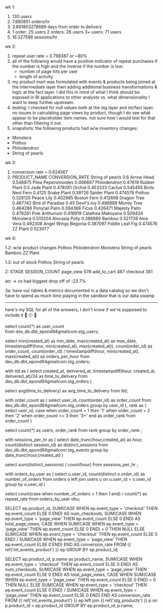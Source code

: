 wk 1:
1) 130 users
2) 7.680851 orders/hr
3) 3.891803278689 days from order to delivery
4) 1 order: 25 users 2 orders: 28 users 3+ users: 71 users
5) 16.327586 sessions/hr


wk 2:
1) repeat user rate = 0.798387 or ~80%
2) all of the following would have a positive indicator of repeat purchases if the number is high and the inverse if the number is low:
    - number of page hits per user
    - length of activity
3) my product mart was formulated with events & products being joined at the intermediate layer then adding additional business transformations & logic at the fact layer.  I did this in mind of what I think should be exposed in BI applications to other analysts vs. what dimensionality I want to keep further upstream.
4) testing: I checked for null values both at the stg layer and int/fact layer.  no issues in calculating page views by product, though I do see what appear to be placeholder item names.  not sure how I would test for that other than filtering it out. 
5) snapshots: 
the following products had w/w inventory changes:
- Monstera
- Pothos
- Philodendron
- String of pearls

wk 3:
1) conversion rate = 0.624567
2) PRODUCT_NAME	CONVERSION_RATE
String of pearls	0.6
Arrow Head	0.546875
Pilea Peperomioides	0.466667
Philodendron	0.47619
Rubber Plant	0.5
Jade Plant	0.478261
Orchid	0.453333
Cactus	0.545455
Birds Nest Fern	0.4125
Snake Plant	0.39726
Spider Plant	0.474576
Pothos	0.328125
Peace Lily	0.402985
Boston Fern	0.412698
Dragon Tree	0.467742
Bird of Paradise	0.45
Devil's Ivy	0.488889
Money Tree	0.464286
Ponytail Palm	0.394366
Ficus	0.426471
Majesty Palm	0.478261
Pink Anthurium	0.418919
Calathea Makoyana	0.509434
Monstera	0.510204
Alocasia Polly	0.388889
Bamboo	0.521739
Aloe Vera	0.492308
Angel Wings Begonia	0.387097
Fiddle Leaf Fig	0.474576
ZZ Plant	0.523077

wk 4:

1.2: w/w product changes
Pothos
Philodendron
Monstera
String of pearls
Bamboo
ZZ Plant


1.3: out of stock
Pothos
String of pearls

2:
STAGE	SESSION_COUNT
page_view	578
add_to_cart	467
checkout	361

atc -> co had biggest drop off of -22.7%


3a: have our tables & metrics documented in a data catalog so we don't have to spend as much time playing in the sandbox that is our data swamp

-----------------

here's my SQL for all of the answers, I don't know if we're supposed to include it 👛 🕗 🚨

select
    count(*) as user_count    
from
    dev_db.dbt_epond94gmailcom.stg_users;

    
select
    min(created_at) as min_date,
    max(created_at) as max_date,
    timestampdiff(hour, min(created_at), max(created_at)),
    count(order_id) as order_count,
    count(order_id) / timestampdiff(hour, min(created_at), max(created_at)) as orders_per_hour
from
    dev_db.dbt_epond94gmailcom.stg_orders;


with
ttd
as
(
select
    created_at,
    delivered_at,
    timestampdiff(hour, created_at, delivered_at)/24 as time_to_delivery
from
    dev_db.dbt_epond94gmailcom.stg_orders
)

select
    avg(time_to_delivery) as avg_time_to_delivery
from
    ttd;

with
order_count
as
(
select
    user_id,
    count(order_id) as order_count
from
    dev_db.dbt_epond94gmailcom.stg_orders
group by
    user_id
),
rank
as
(
select
    user_id,
    case
        when order_count = 1 then '1'
        when order_count = 2 then '2'
        when order_count >= 3 then '3+'
    end as order_rank
from
    order_count
)

select
    count(*) as users,
    order_rank
from
    rank
group by
    order_rank
;

with
sessions_per_hr
as
(
select
    date_trunc(hour,created_at) as hour,
    count(distinct session_id) as distinct_sessions
from
    dev_db.dbt_epond94gmailcom.stg_events
group by
    date_trunc(hour,created_at)
)

select
    sum(distinct_sessions) / count(hour)
from
    sessions_per_hr
;

with 
orders_by_user
as
(
select
    u.user_id,
    count(distinct o.order_id) as number_of_orders
from
    orders o
left join
    users u on u.user_id = o.user_id
group by
    u.user_id
)

select
    count(case when number_of_orders > 1 then 1 end) / count(*) as repeat_rate
from
    orders_by_user obu;

SELECT
    ep.product_id,
    SUM(CASE WHEN ep.event_type = 'checkout' THEN ep.event_count ELSE 0 END) AS num_checkouts,
    SUM(CASE WHEN ep.event_type = 'page_view' THEN ep.event_count ELSE 0 END) AS total_page_views,
    CASE
        WHEN SUM(CASE WHEN ep.event_type = 'page_view' THEN ep.event_count ELSE 0 END) = 0 THEN NULL
        ELSE SUM(CASE WHEN ep.event_type = 'checkout' THEN ep.event_count ELSE 0 END) / SUM(CASE WHEN ep.event_type = 'page_view' THEN ep.event_count ELSE 0 END)
    END AS conversion_rate
FROM
    {{ ref('int_events_product') }} ep
GROUP BY
    ep.product_id;

SELECT
    ep.product_id,
    p.name as product_name,
    SUM(CASE WHEN ep.event_type = 'checkout' THEN ep.event_count ELSE 0 END) AS num_checkouts,
    SUM(CASE WHEN ep.event_type = 'page_view' THEN ep.event_count ELSE 0 END) AS total_page_views,
    CASE
        WHEN SUM(CASE WHEN ep.event_type = 'page_view' THEN ep.event_count ELSE 0 END) = 0 THEN NULL
        ELSE SUM(CASE WHEN ep.event_type = 'checkout' THEN ep.event_count ELSE 0 END) / SUM(CASE WHEN ep.event_type = 'page_view' THEN ep.event_count ELSE 0 END)
    END AS conversion_rate
FROM
    {{ ref('int_events_product') }} ep
left join
    {{ ref('stg_products') }} p on p.product_id = ep.product_id
GROUP BY
    ep.product_id,
    p.name;